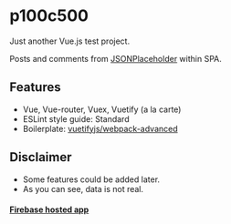 # p100c500

Just another Vue.js test project.

Posts and comments from [JSONPlaceholder](https://jsonplaceholder.typicode.com/) within SPA.

## Features

* Vue, Vue-router, Vuex, Vuetify (a la carte)
* ESLint style guide: Standard
* Boilerplate: [vuetifyjs/webpack-advanced](https://github.com/vuetifyjs/webpack-advanced)

## Disclaimer

* Some features could be added later.
* As you can see, data is not real.

#### [Firebase hosted app](https://p100c500.firebaseapp.com)
